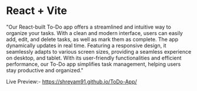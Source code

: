 # React + Vite

"Our React-built To-Do app offers a streamlined and intuitive way to organize your tasks. With a clean and modern interface, users can easily add, edit, and delete tasks, as well as mark them as complete. The app dynamically updates in real time. Featuring a responsive design, it seamlessly adapts to various screen sizes, providing a seamless experience on desktop, and tablet. With its user-friendly functionalities and efficient performance, our To-Do app simplifies task management, helping users stay productive and organized."

Live Preview:- https://shreyam91.github.io/ToDo-App/
